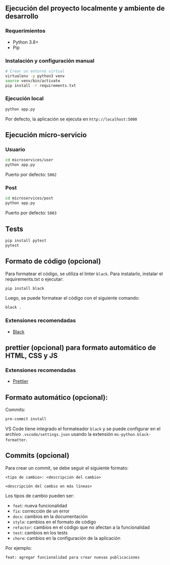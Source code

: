 ## Ejecución del proyecto localmente y ambiente de desarrollo

### Requerimientos

- Python 3.8+
- Pip

### Instalación y configuración manual

```bash
# Crear un entorno virtual
virtualenv -p python3 venv
source venv/bin/activate
pip install -r requirements.txt
```

### Ejecución local

```bash
python app.py
```

Por defecto, la aplicación se ejecuta en `http://localhost:5000`

## Ejecución micro-servicio

### Usuario

```bash
cd microservices/user
python app.py
```

Puerto por defecto: `5002`

### Post

```bash
cd microservices/post
python app.py
```

Puerto por defecto: `5003`

## Tests

```bash
pip install pytest
pytest
```

## Formato de código (opcional)

Para formatear el código, se utiliza el linter `black`. Para instalarlo, instalar el requirements.txt o ejecutar:

```bash
pip install black
```

Luego, se puede formatear el código con el siguiente comando:

```bash
black .
```

### Extensiones recomendadas

- [Black](https://marketplace.visualstudio.com/items?itemName=ms-python.black-formatter)

## prettier (opcional) para formato automático de HTML, CSS y JS

### Extensiones recomendadas

- [Prettier](https://marketplace.visualstudio.com/items?itemName=esbenp.prettier-vscode)

## Formato automático (opcional):

Commits:

```bash
pre-commit install
```

VS Code tiene integrado el formateador `black` y se puede configurar en el archivo `.vscode/settings.json` usando la extensión `ms-python.black-formatter`.

## Commits (opcional)

Para crear un commit, se debe seguir el siguiente formato:

```
<tipo de cambio>: <descripción del cambio>

<descripción del cambio en más líneas>
```

Los tipos de cambio pueden ser:

- `feat`: nueva funcionalidad
- `fix`: corrección de un error
- `docs`: cambios en la documentación
- `style`: cambios en el formato de código
- `refactor`: cambios en el código que no afectan a la funcionalidad
- `test`: cambios en los tests
- `chore`: cambios en la configuración de la aplicación

Por ejemplo:

```
feat: agregar funcionalidad para crear nuevas publicaciones
```
